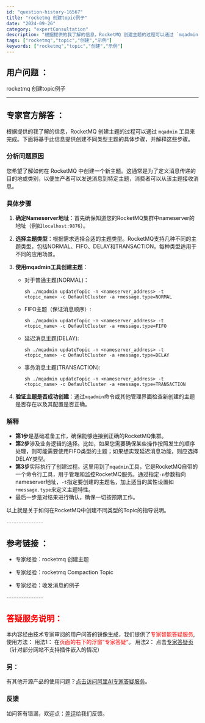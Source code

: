 ```yaml
---
id: "question-history-16567"
title: "rocketmq 创建topic例子"
date: "2024-09-26"
category: "expertConsultation"
description: "根据提供的我了解的信息，RocketMQ 创建主题的过程可以通过 `mqadmin` 工具来完成。下面将基于此信息提供创建不同类型主题的具体步骤，并解释这些步骤。### 分析问题原因您希望了解如何在 RocketMQ 中创建一个新主题。这通常是为了定义消息传递的目的地或类别，以便生产者可以发送消息到"
tags: ["rocketmq","topic","创建","示例"]
keywords: ["rocketmq","topic","创建","示例"]
---
```


## 用户问题 ： 
 rocketmq 创建topic例子  

---------------
## 专家官方解答 ：

根据提供的我了解的信息，RocketMQ 创建主题的过程可以通过 `mqadmin` 工具来完成。下面将基于此信息提供创建不同类型主题的具体步骤，并解释这些步骤。

### 分析问题原因
您希望了解如何在 RocketMQ 中创建一个新主题。这通常是为了定义消息传递的目的地或类别，以便生产者可以发送消息到特定主题，消费者可以从该主题接收消息。

### 具体步骤

1. **确定Nameserver地址**：首先确保知道您的RocketMQ集群中nameserver的地址（例如`localhost:9876`）。
   
2. **选择主题类型**：根据需求选择合适的主题类型。RocketMQ支持几种不同的主题类型，包括NORMAL、FIFO、DELAY和TRANSACTION。每种类型适用于不同的应用场景。

3. **使用mqadmin工具创建主题**：
   - 对于普通主题(NORMAL)：
     ```shell
     sh ./mqadmin updateTopic -n <nameserver_address> -t <topic_name> -c DefaultCluster -a +message.type=NORMAL
     ```
   - FIFO主题（保证消息顺序）:
     ```shell
     sh ./mqadmin updateTopic -n <nameserver_address> -t <topic_name> -c DefaultCluster -a +message.type=FIFO
     ```
   - 延迟消息主题(DELAY):
     ```shell
     sh ./mqadmin updateTopic -n <nameserver_address> -t <topic_name> -c DefaultCluster -a +message.type=DELAY
     ```
   - 事务消息主题(TRANSACTION):
     ```shell
     sh ./mqadmin updateTopic -n <nameserver_address> -t <topic_name> -c DefaultCluster -a +message.type=TRANSACTION
     ```

4. **验证主题是否成功创建**：通过`mqadmin`命令或其他管理界面检查新创建的主题是否存在以及其配置是否正确。

### 解释
- **第1步**是基础准备工作，确保能够连接到正确的RocketMQ集群。
- **第2步**涉及业务逻辑的选择。比如，如果您需要确保某些操作按照发生的顺序处理，则可能需要使用FIFO类型的主题；如果想实现延迟消息功能，则应选择DELAY类型。
- **第3步**实际执行了创建过程。这里用到了`mqadmin`工具，它是RocketMQ自带的一个命令行工具，用于管理和监控RocketMQ服务。通过指定`-n`参数指向nameserver地址，`-t`指定要创建的主题名，加上适当的属性设置如`+message.type`来定义主题特性。
- 最后一步是对结果进行确认，确保一切按预期工作。

以上就是关于如何在RocketMQ中创建不同类型的Topic的指导说明。


<font color="#949494">---------------</font> 


## 参考链接 ：

* 专家经验：rocketmq  创建主题 
 
 * 专家经验：rocketmq  Compaction Topic 
 
 * 专家经验：收发消息的例子 


 <font color="#949494">---------------</font> 
 


## <font color="#FF0000">答疑服务说明：</font> 

本内容经由技术专家审阅的用户问答的镜像生成，我们提供了<font color="#FF0000">专家智能答疑服务</font>,使用方法：
用法1： 在<font color="#FF0000">页面的右下的浮窗”专家答疑“</font>。
用法2： 点击[专家答疑页](https://answer.opensource.alibaba.com/docs/intro)（针对部分网站不支持插件嵌入的情况）
### 另：


有其他开源产品的使用问题？[点击访问阿里AI专家答疑服务](https://answer.opensource.alibaba.com/docs/intro)。
### 反馈
如问答有错漏，欢迎点：[差评](https://ai.nacos.io/user/feedbackByEnhancerGradePOJOID?enhancerGradePOJOId=17253)给我们反馈。
